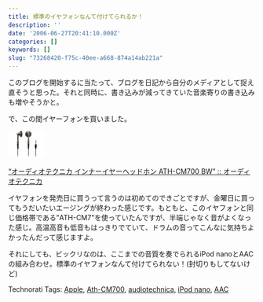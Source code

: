 ```yaml
---
title: 標準のイヤフォンなんて付けてられるか！
description: ''
date: '2006-06-27T20:41:10.000Z'
categories: []
keywords: []
slug: "73268420-f75c-40ee-a668-874a14ab221a"
---
```

このブログを開始するに当たって、ブログを日記から自分のメディアとして捉え直そうと思った。それと同時に、書き込みが減ってきていた音楽寄りの書き込みも増やそうかと。

で、この間イヤーフォンを買いました。

![](0__mpgVaI5kCvf____XhT.jpg)

[“オーディオテクニカ インナーイヤーヘッドホン ATH-CM700 BW” :: オーディオテクニカ](http://www.amazon.co.jp/exec/obidos/redirect?tag=mrchildrenonl-22%26link_code=xm2%26camp=2025%26creative=165953%26path=http://www.amazon.co.jp/gp/redirect.html%253fASIN=B000FWGSAY%2526tag=mrchildrenonl-22%2526lcode=xm2%2526cID=2025%2526ccmID=165953%2526location=/o/ASIN/B000FWGSAY%25253FSubscriptionId=02ZH6J1W0649DTNS6002)

イヤフォンを発売日に買うって言うのは初めてのできごとですが、金曜日に買ってもうだいたいエージングが終わった感じです。もともと、このイヤフォンと同じ価格帯である”ATH-CM7"を使っていたんですが、半端じゃなく音がよくなった感じ。高温高音も低音もはっきりでていて、ドラムの音ってこんなに気持ちよかったんだって感じますよ。  
  
それにしても、ビックリなのは、ここまでの音質を奏でられるiPod nanoとAACの組み合わせ。標準のイヤフォンなんて付けてられない！(封切りもしてないけど)

Technorati Tags: [Apple](http://www.technorati.com/tag/Apple), [Ath-CM700](http://www.technorati.com/tag/Ath-CM700), [audiotechnica](http://www.technorati.com/tag/audiotechnica), [iPod nano](http://www.technorati.com/tag/iPod%20nano), [AAC](http://www.technorati.com/tag/AAC)